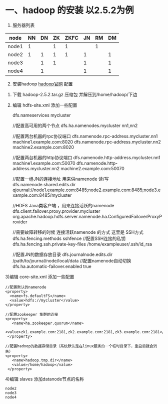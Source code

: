 # 一、hadoop 的安装  以2.5.2为例
1. 服务器列表

node  | NN  | DN  |ZK  | ZKFC | JN  | RM | DM 
---   | --- | --- | ---| -----| --- | ---| ---
node1 | 1   |     | 1  |   1  |     | 1  |    
node2 | 1   | 1   | 1  |   1  |  1  |    | 1  
node3 |     | 1   | 1  |      |  1  |    | 1  
node4 |     | 1   |    |      |  1  |    | 1  
	
2. 安装hadoop [hadoop官网](http://hadoop.apache.org/docs/r2.5.2/hadoop-project-dist/hadoop-hdfs/HDFSHighAvailabilityWithQJM.html) 配置

1) 下载 hadoop-2.5.2.tar.gz 压缩包 并解压到/home/hadoop/下边<br/>
2) 编辑 hdfs-site.xml 添加一些配置
	
	<property>
	  <name>dfs.nameservices</name>
	  <value>mycluster</value>
	</property>
	
	//配置高可用的两个节点
	<property>
	  <name>dfs.ha.namenodes.mycluster</name>
	  <value>nn1,nn2</value>
	</property>
	
	//配置两台机器的rpc协议端口
	<property>
	  <name>dfs.namenode.rpc-address.mycluster.nn1</name>
	  <value>machine1.example.com:8020</value>
	</property>
	<property>
	  <name>dfs.namenode.rpc-address.mycluster.nn2</name>
	  <value>machine2.example.com:8020</value>
	</property>
	
	//配置两台机器的http协议端口
	<property>
	  <name>dfs.namenode.http-address.mycluster.nn1</name>
	  <value>machine1.example.com:50070</value>
	</property>
	<property>
	  <name>dfs.namenode.http-address.mycluster.nn2</name>
	  <value>machine2.example.com:50070</value>
	</property>
	
	//配置一组JN的连接地址 用来供namenode 读/写
	<property>
	  <name>dfs.namenode.shared.edits.dir</name>
	  <value>qjournal://node1.example.com:8485;node2.example.com:8485;node3.example.com:8485/mycluster</value>
	</property>
	
	//HDFS Java类客户端 ，用来连接活跃的namenode
	<property>
	  <name>dfs.client.failover.proxy.provider.mycluster</name>
	  <value>org.apache.hadoop.hdfs.server.namenode.ha.ConfiguredFailoverProxyProvider</value>
	</property>
	
	//需要故障转移的时候 连接活跃namenode 的方式  这里是 SSH方式
	<property>
	  <name>dfs.ha.fencing.methods</name>
	  <value>sshfence</value>
	</property>
	//配置SSH连接的私钥 
	<property>
	  <name>dfs.ha.fencing.ssh.private-key-files</name>
	  <value>/home/exampleuser/.ssh/id_rsa</value>
	</property>
	
	//配置JN的数据存放目录
	<property>
	  <name>dfs.journalnode.edits.dir</name>
	  <value>/path/to/journal/node/local/data</value>
	</property>
	//配置namenode自动切换
	<property>
	   <name>dfs.ha.automatic-failover.enabled</name>
	   <value>true</value>
	 </property>

3)编辑 core-site.xml 添加一些配置
	
	//配置默认的namenode
	<property>
	  <name>fs.defaultFS</name>
	  <value>hdfs://mycluster</value>
	</property>
	
	//配置zookeeper 集群的连接
	<property>
	   <name>ha.zookeeper.quorum</name>
	   <value>zk1.example.com:2181,zk2.example.com:2181,zk3.example.com:2181</value>
	 </property>
	 
	//配置hadoop的数据存储目录（系统默认是在linux服务的一个临时目录下，重启后就会消失）
	<property>
	   <name>hadoop.tmp.dir</name>
	   <value>/home/hadoop</value>
	 </property>
	
4)编辑 slaves 添加datanode节点的名称

	node2
	node3
	node4
